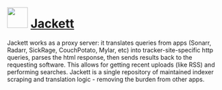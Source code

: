 # <img src="https://cdn.rawgit.com/JourneyOver/chocolatey-packages/475edf21f7a9a51c8bc5aabfb123bd8e41101f73/icons/jackett.png" width="48" height="48"/> [Jackett](https://chocolatey.org/packages/jackett)

Jackett works as a proxy server: it translates queries from apps (Sonarr, Radarr, SickRage, CouchPotato, Mylar, etc) into tracker-site-specific http queries, parses the html response, then sends results back to the requesting software. This allows for getting recent uploads (like RSS) and performing searches. Jackett is a single repository of maintained indexer scraping and translation logic - removing the burden from other apps.
